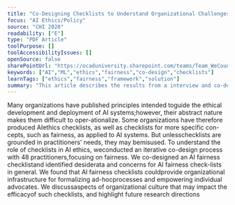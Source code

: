 ```yaml
---
title: "Co-Designing Checklists to Understand Organizational Challenges and Opportunities around Fairness in AI"
focus: "AI Ethics/Policy"
source: "CHI 2020"
readability: ["E"]
type: "PDF Article"
toolPurpose: []
toolAccessibilityIssues: []
openSource: false
sharePointUrl: "https://ocaduniversity.sharepoint.com/teams/Team_WeCount/Shared%20Documents/Resources%20and%20Tools/Literature%20(curated)/Co-Designing%20Checklists%20to%20Understand%20Organizational%20Challenges%20and%20Opportunities%20around%20Fairness%20in%20AI.pdf"
keywords: ["AI","ML","ethics","fairness","co-design","checklists"]
learnTags: ["ethics","fairness","framework","solution"]
summary: "This article describes the results from a interview and co-design with 48 practitioners from 12 tech companies to understand the role of AI ethics checklists and how they should be developed. "
---
```

Many organizations have published principles intended toguide the ethical development and deployment of AI systems;however, their abstract nature makes them difficult to oper-ationalize. Some organizations have therefore produced AIethics checklists, as well as checklists for more specific con-cepts, such as fairness, as applied to AI systems. But unlesschecklists are grounded in practitioners’ needs, they may bemisused. To understand the role of checklists in AI ethics, weconducted an iterative co-design process with 48 practitioners,focusing on fairness. We co-designed an AI fairness checklistand identified desiderata and concerns for AI fairness check-lists in general. We found that AI fairness checklists couldprovide organizational infrastructure for formalizing ad-hocprocesses and empowering individual advocates. We discussaspects of organizational culture that may impact the efficacyof such checklists, and highlight future research directions
